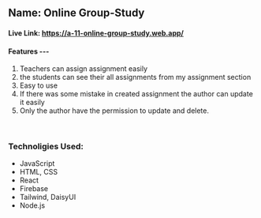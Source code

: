 ## Name: Online Group-Study

#### Live Link: https://a-11-online-group-study.web.app/
#### Features ---
 1) Teachers can assign assignment easily <br>
 2) the students can see their all assignments from my assignment section <br>
 3) Easy to use <br>
 4) If there was some mistake in created assignment the author can update it easily <br>
 5) Only the author have the permission to update and delete. <br>
<br>

### Technoligies Used:
<ul>
  <li>JavaScript</li>
  <li>HTML, CSS</li>
  <li>React</li>
  <li>Firebase</li>
  <li>Tailwind, DaisyUI</li>
  <li>Node.js</li>
</ul>

